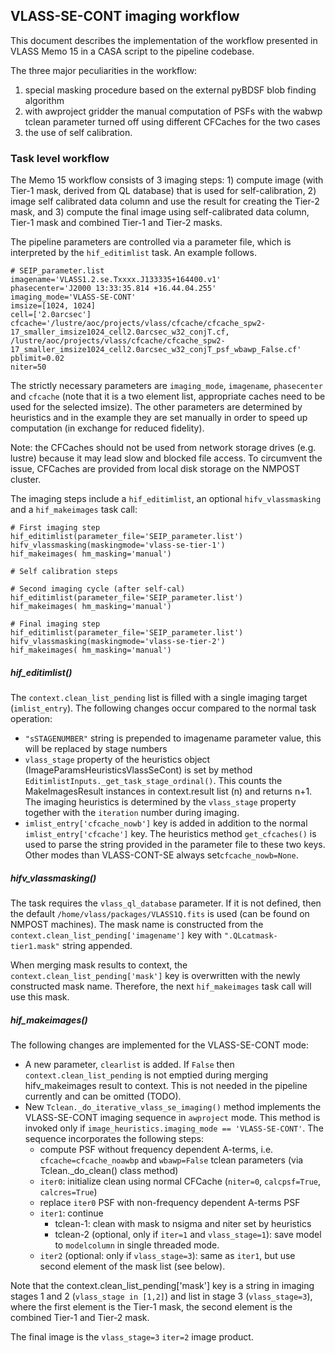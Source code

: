 VLASS-SE-CONT imaging workflow
------------------------------

This document describes the implementation of the workflow presented in VLASS Memo 15 in a 
CASA script to the pipeline codebase.

The three major peculiarities in the workflow: 
1) special masking procedure based on the external pyBDSF blob finding algorithm
2) with awproject gridder the manual computation of PSFs with the wabwp tclean parameter turned off using different CFCaches for the two cases
3) the use of self calibration.

### Task level workflow

The Memo 15 workflow consists of 3 imaging steps: 1) compute image (with Tier-1 mask, derived from QL database) that is 
used for self-calibration, 2) image self calibrated data column and use the result for creating the Tier-2 mask, and 3) 
compute the final image using self-calibrated data column, Tier-1 mask and combined Tier-1 and Tier-2 masks.

The pipeline parameters are controlled via a parameter file, which is interpreted by the `hif_editimlist` task. An example follows.

    # SEIP_parameter.list
    imagename='VLASS1.2.se.Txxxx.J133335+164400.v1'
    phasecenter='J2000 13:33:35.814 +16.44.04.255'
    imaging_mode='VLASS-SE-CONT'
    imsize=[1024, 1024]
    cell=['2.0arcsec']
    cfcache='/lustre/aoc/projects/vlass/cfcache/cfcache_spw2-17_smaller_imsize1024_cell2.0arcsec_w32_conjT.cf, /lustre/aoc/projects/vlass/cfcache/cfcache_spw2-17_smaller_imsize1024_cell2.0arcsec_w32_conjT_psf_wbawp_False.cf'
    pblimit=0.02
    niter=50

The strictly necessary parameters are `imaging_mode`, `imagename`, `phasecenter` and `cfcache` (note that it is a two 
element list, appropriate caches need to be used for the selected imsize). The other parameters are determined by 
heuristics and in the example they are set manually in order to speed up computation (in exchange for reduced fidelity).

Note: the CFCaches should not be used from network storage drives (e.g. lustre) because it may lead slow 
and blocked file access. To circumvent the issue, CFCaches are provided from local disk storage on the NMPOST
cluster.

The imaging steps include a `hif_editimlist`, an optional `hifv_vlassmasking` and a `hif_makeimages` task call:

    # First imaging step
    hif_editimlist(parameter_file='SEIP_parameter.list')
    hifv_vlassmasking(maskingmode='vlass-se-tier-1')
    hif_makeimages( hm_masking='manual')

    # Self calibration steps

    # Second imaging cycle (after self-cal)
    hif_editimlist(parameter_file='SEIP_parameter.list')
    hif_makeimages( hm_masking='manual')

    # Final imaging step
    hif_editimlist(parameter_file='SEIP_parameter.list')
    hifv_vlassmasking(maskingmode='vlass-se-tier-2')
    hif_makeimages( hm_masking='manual')

##### hif_editimlist()

The `context.clean_list_pending` list is filled with a single imaging target (`imlist_entry`). The following changes occur compared to the 
normal task operation:

 - `"sSTAGENUMBER"` string is prepended to imagename parameter value, this will be replaced by stage numbers
 - `vlass_stage` property of the heuristics object (ImageParamsHeuristicsVlassSeCont) is set by method 
   `EditimlistInputs._get_task_stage_ordinal()`. This counts the MakeImagesResult instances in context.result list (n)
   and returns n+1. The imaging heuristics is determined by the `vlass_stage` property together with 
   the `iteration` number during imaging.
 - `imlist_entry['cfcache_nowb']` key is added in addition to the normal `imlist_entry['cfcache']` key.
   The heuristics method `get_cfcaches()` is used to parse the string provided in the parameter file to 
   these two keys. Other modes than VLASS-CONT-SE always set`cfcache_nowb=None`.

##### hifv_vlassmasking()

The task requires the `vlass_ql_database` parameter. If it is not defined, then the default 
`/home/vlass/packages/VLASS1Q.fits` is used (can be found on NMPOST machines). The mask name is constructed 
from the `context.clean_list_pending['imagename']` key with `".QLcatmask-tier1.mask"` string appended.

When merging mask results to context, the `context.clean_list_pending['mask']` key is overwritten with the 
newly constructed mask name. Therefore, the next `hif_makeimages` task call will  use this mask.

##### hif_makeimages()

The following changes are implemented for the VLASS-SE-CONT mode:

 - A new parameter, `clearlist` is added. If `False` then `context.clean_list_pending` is not emptied during 
merging hifv_makeimages result to context. This is not needed in the pipeline currently and can be omitted (TODO).
 - New `Tclean._do_iterative_vlass_se_imaging()` method implements the VLASS-SE-CONT imaging sequence in `awproject` 
mode. This method is invoked only if `image_heuristics.imaging_mode == 'VLASS-SE-CONT'`. The sequence incorporates the following steps: 
   - compute PSF without frequency dependent A-terms, i.e. `cfcache=cfcache_noawbp` and `wbawp=False` tclean parameters (via Tclean._do_clean() class method)
   - `iter0`: initialize clean using normal CFCache (`niter=0`, `calcpsf=True`, `calcres=True`)
   - replace `iter0` PSF with non-frequency dependent A-terms PSF
   - `iter1`: continue
        - tclean-1: clean with mask to nsigma and niter set by heuristics
        - tclean-2 (optional, only if `iter=1` and `vlass_stage=1`): save model to `modelcolumn` in single threaded mode.
   - `iter2` (optional: only if `vlass_stage=3`): same as `iter1`, but use second element of the mask list (see below).
   
Note that the context.clean_list_pending['mask'] key is a string in imaging stages 1 and 2 (`vlass_stage in [1,2]`) 
and list in stage 3 (`vlass_stage=3`), where the first element is the Tier-1 mask, the second element is the 
combined Tier-1 and Tier-2 mask.

The final image is the `vlass_stage=3` `iter=2` image product.